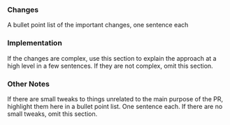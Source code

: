 ### Changes
A bullet point list of the important changes, one sentence each

### Implementation
If the changes are complex, use this section to explain the approach at a high level in a few sentences. If they are not complex, omit this section.

### Other Notes
If there are small tweaks to things unrelated to the main purpose of the PR, highlight them here in a bullet point list. One sentence each. If there are no small tweaks, omit this section.